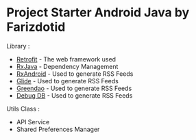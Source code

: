 # Project Starter Android Java by Farizdotid

Library :

* [Retrofit](http://www.dropwizard.io/1.0.2/docs/) - The web framework used
* [RxJava](https://maven.apache.org/) - Dependency Management
* [RxAndroid](https://rometools.github.io/rome/) - Used to generate RSS Feeds
* [Glide](https://rometools.github.io/rome/) - Used to generate RSS Feeds
* [Greendao](https://rometools.github.io/rome/) - Used to generate RSS Feeds
* [Debug DB](https://rometools.github.io/rome/) - Used to generate RSS Feeds

Utils Class :
* API Service
* Shared Preferences Manager